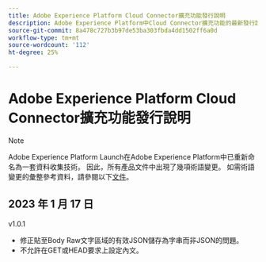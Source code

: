 ```yaml
---
title: Adobe Experience Platform Cloud Connector擴充功能發行說明
description: Adobe Experience Platform中Cloud Connector擴充功能的最新發行說明。
source-git-commit: 8a478c727b3b97de53ba303fbda4dd1502ff6a0d
workflow-type: tm+mt
source-wordcount: '112'
ht-degree: 25%

---
```


# Adobe Experience Platform Cloud Connector擴充功能發行說明

>[!NOTE]
>
>Adobe Experience Platform Launch在Adobe Experience Platform中已重新命名為一套資料收集技術。 因此，所有產品文件中出現了幾項術語變更。 如需術語變更的彙整參考資料，請參閱以下[文件](../../../term-updates.md)。

## 2023 年 1 月 17 日

v1.0.1

* 修正貼至Body Raw文字區域的有效JSON儲存為字串而非JSON的問題。
* 不允許在GET或HEAD要求上設定內文。


